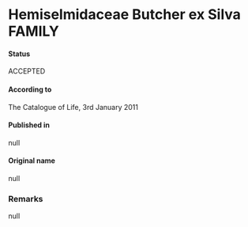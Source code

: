 Hemiselmidaceae Butcher ex Silva FAMILY
=======

#### Status
ACCEPTED

#### According to
The Catalogue of Life, 3rd January 2011

#### Published in
null

#### Original name
null

### Remarks
null